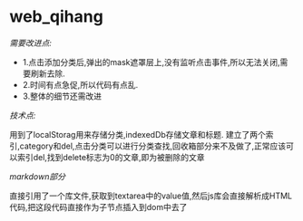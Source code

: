 # web_qihang

_需要改进点:_

* 1.点击添加分类后,弹出的mask遮罩层上,没有监听点击事件,所以无法关闭,需要刷新去除.
* 2.时间有点急促,所以代码有点乱.
* 3.整体的细节还需改进

_技术点:_  

用到了localStorag用来存储分类,indexedDb存储文章和标题.
建立了两个索引,category和del,点击分类可以进行分类查找,回收箱部分来不及做了,正常应该可以索引del,找到delete标志为0的文章,即为被删除的文章

_markdown部分_   

直接引用了一个库文件,获取到textarea中的value值,然后js库会直接解析成HTML代码,把这段代码直接作为子节点插入到dom中去了
